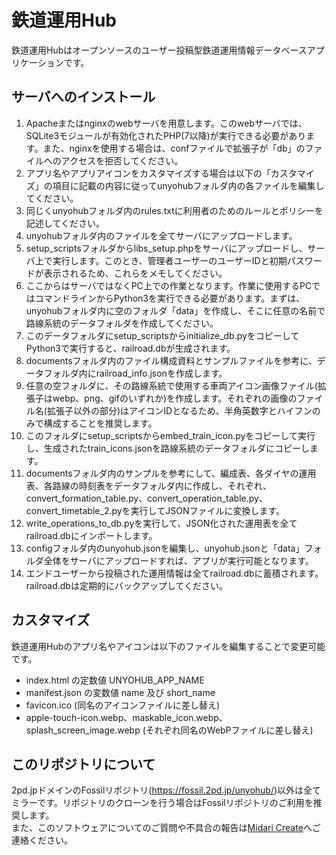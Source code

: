# 鉄道運用Hub
鉄道運用Hubはオープンソースのユーザー投稿型鉄道運用情報データベースアプリケーションです。  

## サーバへのインストール

1. Apacheまたはnginxのwebサーバを用意します。このwebサーバでは、SQLite3モジュールが有効化されたPHP(7以降)が実行できる必要があります。また、nginxを使用する場合は、confファイルで拡張子が「db」のファイルへのアクセスを拒否してください。
2. アプリ名やアプリアイコンをカスタマイズする場合は以下の「カスタマイズ」の項目に記載の内容に従ってunyohubフォルダ内の各ファイルを編集してください。
3. 同じくunyohubフォルダ内のrules.txtに利用者のためのルールとポリシーを記述してください。
4. unyohubフォルダ内のファイルを全てサーバにアップロードします。
5. setup_scriptsフォルダからlibs_setup.phpをサーバにアップロードし、サーバ上で実行します。このとき、管理者ユーザーのユーザーIDと初期パスワードが表示されるため、これらをメモしてください。
6. ここからはサーバではなくPC上での作業となります。作業に使用するPCではコマンドラインからPython3を実行できる必要があります。まずは、unyohubフォルダ内に空のフォルダ「data」を作成し、そこに任意の名前で路線系統のデータフォルダを作成してください。
7. このデータフォルダにsetup_scriptsからinitialize_db.pyをコピーしてPython3で実行すると、railroad.dbが生成されます。
8. documentsフォルダ内のファイル構成資料とサンプルファイルを参考に、データフォルダ内にrailroad_info.jsonを作成します。
9. 任意の空フォルダに、その路線系統で使用する車両アイコン画像ファイル(拡張子はwebp、png、gifのいずれか)を作成します。それぞれの画像のファイル名(拡張子以外の部分)はアイコンIDとなるため、半角英数字とハイフンのみで構成することを推奨します。
10. このフォルダにsetup_scriptsからembed_train_icon.pyをコピーして実行し、生成されたtrain_icons.jsonを路線系統のデータフォルダにコピーします。
11. documentsフォルダ内のサンプルを参考にして、編成表、各ダイヤの運用表、各路線の時刻表をデータフォルダ内に作成し、それぞれ、convert_formation_table.py、convert_operation_table.py、convert_timetable_2.pyを実行してJSONファイルに変換します。
12. write_operations_to_db.pyを実行して、JSON化された運用表を全てrailroad.dbにインポートします。
13. configフォルダ内のunyohub.jsonを編集し、unyohub.jsonと「data」フォルダ全体をサーバにアップロードすれば、アプリが実行可能となります。
14. エンドユーザーから投稿された運用情報は全てrailroad.dbに蓄積されます。railroad.dbは定期的にバックアップしてください。

## カスタマイズ

鉄道運用Hubのアプリ名やアイコンは以下のファイルを編集することで変更可能です。

- index.html の定数値 UNYOHUB_APP_NAME
- manifest.json の変数値 name 及び short_name
- favicon.ico (同名のアイコンファイルに差し替え)
- apple-touch-icon.webp、maskable_icon.webp、splash_screen_image.webp (それぞれ同名のWebPファイルに差し替え)

## このリポジトリについて

2pd.jpドメインのFossilリポジトリ(<https://fossil.2pd.jp/unyohub/>)以外は全てミラーです。リポジトリのクローンを行う場合はFossilリポジトリのご利用を推奨します。  
また、このソフトウェアについてのご質問や不具合の報告は[Midari Create](https://create.2pd.jp/)へご連絡ください。
